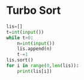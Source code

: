 # Turbo Sort

```python
lis=[]
t=int(input())
while t>0:
    n=int(input())
    lis.append(n)
    t-=1
lis.sort()
for i in range(0,len(lis)):
    print(lis[i])
```